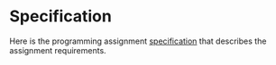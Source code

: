 # Specification
Here is the programming assignment [specification](http://coursera.cs.princeton.edu/algs4/assignments/collinear.html) that describes the assignment requirements.
